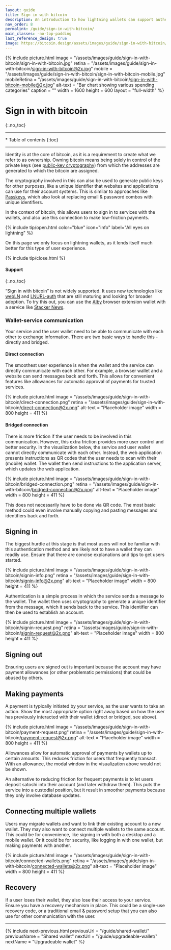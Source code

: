 ```yaml
---
layout: guide
title: Sign in with bitcoin
description: An introduction to how lightning wallets can support authentication and payments with external applications and web services.
nav_order: 8
permalink: /guide/sign-in-with-bitcoin/
main_classes: -no-top-padding
last_reference_design: true
image: https://bitcoin.design/assets/images/guide/sign-in-with-bitcoin/sign-in-with-bitcoin-preview.jpg
---
```


<!--

Editor's notes

-->

{% include picture.html
   image = "/assets/images/guide/sign-in-with-bitcoin/sign-in-with-bitcoin.jpg"
   retina = "/assets/images/guide/sign-in-with-bitcoin/sign-in-with-bitcoin@2x.jpg"
   mobile = "/assets/images/guide/sign-in-with-bitcoin/sign-in-with-bitcoin-mobile.jpg"
   mobileRetina = "/assets/images/guide/sign-in-with-bitcoin/sign-in-with-bitcoin-mobile@2x.jpg"
   alt-text = "Bar chart showing various spending categories"
   caption = ""
   width = 1600
   height = 600
   layout = "full-width"
%}

# Sign in with bitcoin
{:.no_toc}

---

<div class="glossary-toc" markdown="1">
* Table of contents
{:toc}
</div>

---

Identity is at the core of bitcoin, as it is a requirement to create what we refer to as ownership. Owning bitcoin means being solely in control of the private keys (see [public-key cryptography](https://en.wikipedia.org/wiki/Public-key_cryptography)) from which the addresses are generated to which the bitcoin are assigned.

The cryptography involved in this can also be used to generate public keys for other purposes, like a unique identifier that websites and applications can use for their account systems. This is similar to approaches like [Passkeys](https://developer.apple.com/passkeys/), which also look at replacing email & password combos with unique identifiers.

In the context of bitcoin, this allows users to sign in to services with the wallets, and also use this connection to make low-friction payments.

{% include tip/open.html color="blue" icon="info" label="All eyes on lightning" %}

On this page we only focus on lightning wallets, as it lends itself much better for this type of user experience.

{% include tip/close.html %}

#### Support
{:.no_toc}

“Sign in with bitcoin” is not widely supported. It uses new technologies like [webLN](https://webln.dev/#/) and [LNURL-auth](https://github.com/fiatjaf/lnurl-rfc/blob/luds/04.md) that are still maturing and looking for broader adoption. To try this out, you can use the [Alby](https://getalby.com/) browser extension wallet with a service like [Stacker News](https://stacker.news/).

### Wallet-service communication

Your service and the user wallet need to be able to communicate with each other to exchange information. There are two basic ways to handle this - directly and bridged.

#### Direct connection

The smoothest user experience is when the wallet and the service can directly communicate with each other. For example, a browser wallet and a website can send messages back and forth. This allows for convenient features like allowances for automatic approval of payments for trusted services.

{% include picture.html
   image = "/assets/images/guide/sign-in-with-bitcoin/direct-connection.png"
   retina = "/assets/images/guide/sign-in-with-bitcoin/direct-connection@2x.png"
   alt-text = "Placeholder image"
   width = 800
   height = 411
%}

#### Bridged connection

There is more friction if the user needs to be involved in this communication. However, this extra friction provides more user control and better security. In the visualization below, the service and user wallet cannot directly communicate with each other. Instead, the web application presents instructions as QR codes that the user needs to scan with their (mobile) wallet. The wallet then send instructions to the application server, which updates the web application.

{% include picture.html
   image = "/assets/images/guide/sign-in-with-bitcoin/bridged-connection.png"
   retina = "/assets/images/guide/sign-in-with-bitcoin/bridged-connection@2x.png"
   alt-text = "Placeholder image"
   width = 800
   height = 411
%}

This does not necessarily have to be done via QR code. The most basic method could even involve manually copying and pasting messages and identifiers back and forth.

## Signing in

The biggest hurdle at this stage is that most users will not be familiar with this authentication method and are likely not to have a wallet they can readily use. Ensure that there are concise explanations and tips to get users started.

{% include picture.html
   image = "/assets/images/guide/sign-in-with-bitcoin/signin-info.png"
   retina = "/assets/images/guide/sign-in-with-bitcoin/signin-info@2x.png"
   alt-text = "Placeholder image"
   width = 800
   height = 411
%}

Authentication is a simple process in which the service sends a message to the wallet. The wallet then uses cryptography to generate a unique identifier from the message, which it sends back to the service. This identifier can then be used to establish an account.

{% include picture.html
   image = "/assets/images/guide/sign-in-with-bitcoin/signin-request.png"
   retina = "/assets/images/guide/sign-in-with-bitcoin/signin-request@2x.png"
   alt-text = "Placeholder image"
   width = 800
   height = 411
%}

## Signing out

Ensuring users are signed out is important because the account may have payment allowances (or other problematic permissions) that could be abused by others.

## Making payments

A payment is typically initiated by your service, as the user wants to take an action. Show the most appropriate option right away based on how the user has previously interacted with their wallet (direct or bridged, see above).

{% include picture.html
   image = "/assets/images/guide/sign-in-with-bitcoin/payment-request.png"
   retina = "/assets/images/guide/sign-in-with-bitcoin/payment-request@2x.png"
   alt-text = "Placeholder image"
   width = 800
   height = 411
%}

Allowances allow for automatic approval of payments by wallets up to certain amounts. This reduces friction for users that frequently transact. With an allowance, the modal window in the visualization above would not be shown.

An alternative to reducing friction for frequent payments is to let users deposit satoshi into their account (and later withdraw them). This puts the service into a custodial position, but it result in smoother payments because they only involve database updates.

## Connecting multiple wallets

Users may migrate wallets and want to link their existing account to a new wallet. They may also want to connect multiple wallets to the same account. This could be for convenience, like signing in with both a desktop and a mobile wallet. Or it could be for security, like logging in with one wallet, but making payments with another.

{% include picture.html
   image = "/assets/images/guide/sign-in-with-bitcoin/connected-wallets.png"
   retina = "/assets/images/guide/sign-in-with-bitcoin/connected-wallets@2x.png"
   alt-text = "Placeholder image"
   width = 800
   height = 411
%}

## Recovery

If a user loses their wallet, they also lose their access to your service. Ensure you have a recovery mechanism in place. This could be a single-use recovery code, or a traditional email & password setup that you can also use for other communication with the user.

---

{% include next-previous.html
   previousUrl = "/guide/shared-wallet/"
   previousName = "Shared wallet"
   nextUrl = "/guide/upgradeable-wallet/"
   nextName = "Upgradeable wallet"
%}
